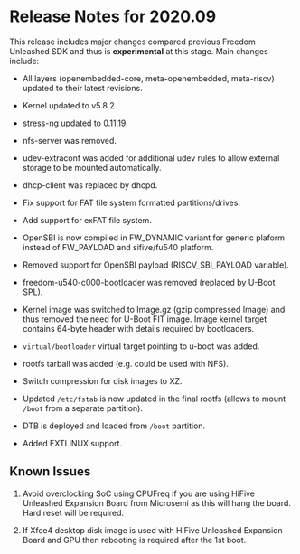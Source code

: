 # Release Notes for 2020.09

This release includes major changes compared previous Freedom Unleashed SDK and thus is **experimental** at this stage. Main changes include:

- All layers (openembedded-core, meta-openembedded, meta-riscv) updated to their latest revisions.

- Kernel updated to v5.8.2

- stress-ng updated to 0.11.19.

- nfs-server was removed.

- udev-extraconf was added for additional udev rules to allow external storage to be mounted automatically.

- dhcp-client was replaced by dhcpd.

- Fix support for FAT file system formatted partitions/drives.

- Add support for exFAT file system.

- OpenSBI is now compiled in FW_DYNAMIC variant for generic plaform instead of FW_PAYLOAD and sifive/fu540 platform.

- Removed support for OpenSBI payload (RISCV_SBI_PAYLOAD variable).

- freedom-u540-c000-bootloader was removed (replaced by U-Boot SPL).

- Kernel image was switched to Image.gz (gzip compressed Image) and thus removed the need for U-Boot FIT image. Image kernel target contains 64-byte header with details required by bootloaders.

- `virtual/bootloader` virtual target pointing to u-boot was added.

- rootfs tarball was added (e.g. could be used with NFS).

- Switch compression for disk images to XZ.

- Updated `/etc/fstab` is now updated in the final rootfs (allows to mount `/boot` from a separate partition).

- DTB is deployed and loaded from `/boot` partition.

- Added EXTLINUX support.

## Known Issues

1. Avoid overclocking SoC using CPUFreq if you are using HiFive Unleashed Expansion Board from Microsemi as this will hang the board. Hard reset will be required.

2. If Xfce4 desktop disk image is used with HiFive Unleashed Expansion Board and GPU then rebooting is required after the 1st boot.
